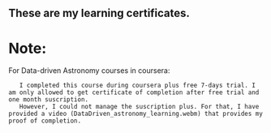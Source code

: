 ## These are my learning certificates.

# Note: 
   For Data-driven Astronomy courses in coursera:

       I completed this course during coursera plus free 7-days trial. I am only allowed to get certificate of completion after free trial and one month suscription. 
       However, I could not manage the suscription plus. For that, I have provided a video (DataDriven_astronomy_learning.webm) that provides my proof of completion.
